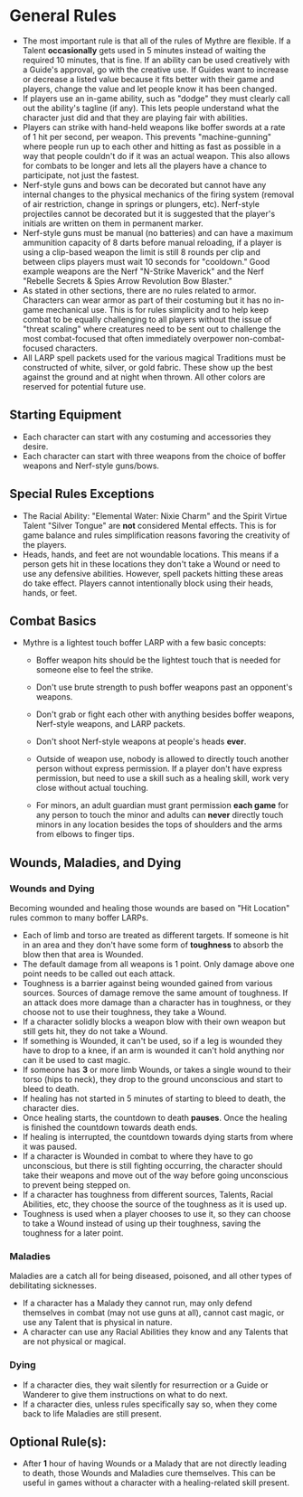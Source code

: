 # General Rules

  * The most important rule is that all of the rules of Mythre are flexible.  If a Talent **occasionally** gets used in 5 minutes instead of waiting the required 10 minutes, that is fine.  If an ability can be used creatively with a Guide's approval, go with the creative use.  If Guides want to increase or decrease a listed value because it fits better with their game and players, change the value and let people know it has been changed.
  * If players use an in-game ability, such as "dodge" they must clearly call out the ability's tagline (if any).  This lets people understand what the character just did and that they are playing fair with abilities.
  * Players can strike with hand-held weapons like boffer swords at a rate of 1 hit per second, per weapon.  This prevents "machine-gunning" where people run up to each other and hitting as fast as possible in a way that people couldn't do if it was an actual weapon.  This also allows for combats to be longer and lets all the players have a chance to participate, not just the fastest.
  * Nerf-style guns and bows can be decorated but cannot have any internal changes to the physical mechanics of the firing system (removal of air restriction, change in springs or plungers, etc).  Nerf-style projectiles cannot be decorated but it is suggested that the player's initials are written on them in permanent marker.
  * Nerf-style guns must be manual (no batteries) and can have a maximum ammunition capacity of 8 darts before manual reloading, if a player is using a clip-based weapon the limit is still 8 rounds per clip and between clips players must wait 10 seconds for "cooldown."  Good example weapons are the  Nerf "N-Strike Maverick" and the Nerf "Rebelle Secrets & Spies Arrow Revolution Bow Blaster."
  * As stated in other sections, there are no rules related to armor.  Characters can wear armor as part of their costuming but it has no in-game mechanical use.  This is for rules simplicity and to help keep combat to be equally challenging to all players without the issue of "threat scaling" where creatures need to be sent out to challenge the most combat-focused that often immediately overpower non-combat-focused characters.
  * All LARP spell packets used for the various magical Traditions must be constructed of white, silver, or gold fabric.  These show up the best against the ground and at night when thrown.  All other colors are reserved for potential future use.


## Starting Equipment
  * Each character can start with any costuming and accessories they desire.  
  * Each character can start with three weapons from the choice of boffer weapons and Nerf-style guns/bows.

## Special Rules Exceptions
  * The Racial Ability: "Elemental Water: Nixie Charm" and the Spirit Virtue Talent "Silver Tongue" are **not** considered Mental effects.  This is for game balance and rules simplification reasons favoring the creativity of the players.
  * Heads, hands, and feet are not woundable locations.  This means if a person gets hit in these locations they don't take a Wound or need to use any defensive abilities.  However, spell packets hitting these areas do take effect.  Players cannot intentionally block using their heads, hands, or feet.

## Combat Basics

  * Mythre is a lightest touch boffer LARP with a few basic concepts:
    * Boffer weapon hits should be the lightest touch that is needed for someone else to feel the strike.

    * Don't use brute strength to push boffer weapons past an opponent's weapons.
    * Don't grab or fight each other with anything besides boffer weapons, Nerf-style weapons, and LARP packets.
    * Don't shoot Nerf-style weapons at people's heads **ever**.
    * Outside of weapon use, nobody is allowed to directly touch another person without express permission.  If a player don't have express permission, but need to use a skill such as a healing skill, work very close without actual touching.  
    * For minors, an adult guardian must grant permission **each game** for any person to touch the minor and adults can **never** directly touch minors in any location besides the tops of shoulders and the arms from elbows to finger tips.

## Wounds, Maladies, and Dying

### Wounds and Dying
Becoming wounded and healing those wounds are based on "Hit Location" rules common to many boffer LARPs.  

  * Each of limb and torso are treated as different targets.  If someone is hit in an area and they don't have some form of **toughness** to absorb the blow then that area is Wounded.  
  * The default damage from all weapons is 1 point.  Only damage above one point needs to be called out each attack.
  * Toughness is a barrier against being wounded gained from various sources.  Sources of damage remove the same amount of toughness.  If an attack does more damage than a character has in toughness, or they choose not to use their toughness, they take a Wound.
  * If a character solidly blocks a weapon blow with their own weapon but still gets hit, they do not take a Wound.
  * If something is Wounded, it can't be used, so if a leg is wounded they have to drop to a knee, if an arm is wounded it can't hold anything nor can it be used to cast magic.
  * If someone has **3** or more limb Wounds, or takes a single wound to their torso (hips to neck), they drop to the ground unconscious and start to bleed to death.
  * If healing has not started in 5 minutes of starting to bleed to death, the character dies.
  * Once healing starts, the countdown to death **pauses**.  Once the healing is finished the countdown towards death ends.
  * If healing is interrupted, the countdown towards dying starts from where it was paused.
  * If a character is Wounded in combat to where they have to go unconscious, but there is still fighting occurring, the character should take their weapons and move out of the way before going unconscious to prevent being stepped on.
  * If a character has toughness from different sources, Talents, Racial Abilities, etc, they choose the source of the toughness as it is used up.
  * Toughness is used when a player chooses to use it, so they can choose to take a Wound instead of using up their toughness, saving the toughness for a later point.


### Maladies
Maladies are a catch all for being diseased, poisoned, and all other types of debilitating sicknesses.
  * If a character has a Malady they cannot run, may only defend themselves in combat (may not use guns at all), cannot cast magic, or use any Talent that is physical in nature.
  * A character can use any Racial Abilities they know and any Talents that are not physical or magical.

### Dying
  * If a character dies, they wait silently for resurrection or a Guide or Wanderer to give them instructions on what to do next.  
  * If a character dies, unless rules specifically say so, when they come back to life Maladies are still present.

## Optional Rule(s):
  * After **1** hour of having Wounds or a Malady that are not directly leading to death, those Wounds and Maladies cure themselves.  This can be useful in games without a character with a healing-related skill present.
